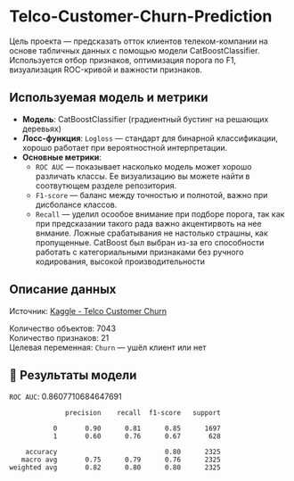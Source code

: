 # Telco-Customer-Churn-Prediction
Цель проекта — предсказать отток клиентов телеком-компании на основе табличных данных с помощью модели CatBoostClassifier. Используется отбор признаков, оптимизация порога по F1, визуализация ROC-кривой и важности признаков.
## Используемая модель и метрики

- **Модель**: CatBoostClassifier (градиентный бустинг на решающих деревьях)
- **Лосс-функция**: `Logloss` — стандарт для бинарной классификации, хорошо работает при вероятностной интерпретации.
- **Основные метрики**:
  - `ROC AUC` — показывает насколько модель может хорошо различать классы. Ее визуализацию вы можете найти в соотвутющем разделе репозитория.
  - `F1-score` — баланс между точностью и полнотой, важно при дисболансе классов.
  - `Recall` — уделил осообое внимание при подборе порога, так как при предсказании такого рада важно акцентирвоть на нее внмание. Ложные срабатывания не настолько страшны, как пропущенные.
CatBoost был выбран из-за его способности работать с категориальными признаками без ручного кодирования, высокой производительности

## Описание данных

Источник: [Kaggle - Telco Customer Churn](https://www.kaggle.com/datasets/blastchar/telco-customer-churn)

Количество объектов: 7043  
Количество признаков: 21  
Целевая переменная: `Churn` — ушёл клиент или нет

## 📌 Результаты модели
```ROC AUC```: 0.8607710684647691
```text
              precision    recall  f1-score   support

           0       0.90      0.81      0.85      1697
           1       0.60      0.76      0.67       628

    accuracy                           0.80      2325
   macro avg       0.75      0.79      0.76      2325
weighted avg       0.82      0.80      0.80      2325
